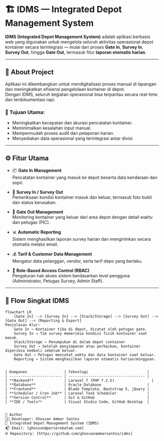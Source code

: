 # 🏗️ IDMS — Integrated Depot Management System

**IDMS (Integrated Depot Management System)** adalah aplikasi berbasis web yang digunakan untuk mengelola seluruh aktivitas operasional depot kontainer secara terintegrasi — mulai dari proses **Gate In**, **Survey In**, **Survey Out**, hingga **Gate Out**, termasuk fitur **laporan otomatis harian**.

---

## 🚀 About Project

Aplikasi ini dikembangkan untuk mendigitalisasi proses manual di lapangan dan meningkatkan efisiensi pengelolaan kontainer di depot.  
Dengan IDMS, seluruh kegiatan operasional bisa terpantau secara real-time dan terdokumentasi rapi.

### 🎯 Tujuan Utama:
- Meningkatkan kecepatan dan akurasi pencatatan kontainer.
- Meminimalkan kesalahan input manual.
- Mempermudah proses audit dan pelaporan harian.
- Menyediakan data operasional yang terintegrasi antar divisi.

---

## ⚙️ Fitur Utama

- 📦 **Gate In Management**  
  Pencatatan kontainer yang masuk ke depot beserta data kendaraan dan sopir.

- 🧾 **Survey In / Survey Out**  
  Pemeriksaan kondisi kontainer masuk dan keluar, termasuk foto bukti dan status kerusakan.

- 🚛 **Gate Out Management**  
  Monitoring kontainer yang keluar dari area depot dengan detail waktu dan petugas (PIC).

- 📊 **Automatic Reporting**  
  Sistem menghasilkan laporan survey harian dan mengirimkan secara otomatis melalui email.

- 💰 **Tarif & Customer Data Management**  
  Mengatur data pelanggan, vendor, serta tarif depo yang berlaku.

- 🔐 **Role-Based Access Control (RBAC)**  
  Pengaturan hak akses sistem berdasarkan level pengguna (Administrator, Petugas Survey, Admin Staff).

---

## 🔁 Flow Singkat IDMS

```mermaid
flowchart LR
    [Gate In] --> [Survey In] --> [Stack/Storage] --> [Survey Out] --> [Gate Out] --> [Reporting & Export]
Penjelasan Alur:
    Gate In → Kontainer tiba di depot, dicatat oleh petugas gate.
    Survey In → Tim survey memeriksa kondisi fisik kontainer saat masuk.
    Stack/Storage → Penumpukan di dalam depot container
    Survey Out → Setelah penyimpanan atau perbaikan, kontainer diperiksa kembali sebelum keluar.
    Gate Out → Petugas mencatat waktu dan data kontainer saat keluar.
    Reporting → Sistem menghasilkan laporan otomatis harian/mingguan.


| Komponen                 | Teknologi                           |
| ------------------------ | ----------------------------------- |
| **Backend**              | Laravel 7 (PHP 7.2.5)                 |
| **Database**             | Oracle Database                     |
| **Frontend**             | Blade Template, Bootstrap 5, jQuery |
| **Scheduler / Cron Job** | Laravel Task Scheduler              |
| **Version Control**      | Git & GitHub                        |
| **IDE / Tools**          | Visual Studio Code, GitHub Desktop  |


📧 Author
👨‍💻 Developer: Ghossan Ammar Santos
📍 Integrated Depot Management System (IDMS)
📬 Email: [ghossan@perserobatam.com]
🌐 Repository: [https://github.com/ghossanammarsantos/idms]
